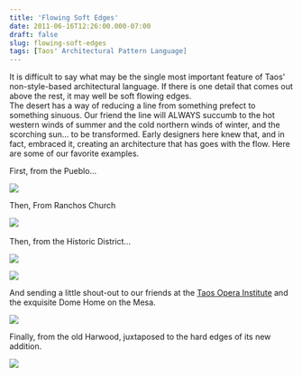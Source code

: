 ```yaml
---
title: 'Flowing Soft Edges'
date: 2011-06-16T12:26:00.000-07:00
draft: false
slug: flowing-soft-edges
tags: [Taos' Architectural Pattern Language]
---
```


It is difficult to say what may be the single most important feature of Taos' non-style-based architectural language. If there is one detail that comes out above the rest, it may well be soft flowing edges.  
The desert has a way of reducing a line from something prefect to something sinuous. Our friend the line will ALWAYS succumb to the hot western winds of summer and the cold northern winds of winter, and the scorching sun... to be transformed. Early designers here knew that, and in fact, embraced it, creating an architecture that has goes with the flow. Here are some of our favorite examples.  
  
First, from the Pueblo...  

![](/images/blog/legacy/P1150810+%2528Large%2529.JPG)

Then, From Ranchos Church  

![](/images/blog/legacy/P1150767+%2528Large%2529.JPG) 

Then, from the Historic District...  
  

![](/images/blog/legacy/P1020839+%2528Medium%2529.JPG)

  

![](/images/blog/legacy/P1100371+%2528Large%2529.JPG)

And sending a little shout-out to our friends at the [Taos Opera Institute](https://www.facebook.com/group.php?gid=14673854429) and the exquisite Dome Home on the Mesa.  

![](/images/blog/legacy/P1160597+%2528Large%2529.JPG)

  
Finally, from the old Harwood, juxtaposed to the hard edges of its new addition.  
  

![](/images/blog/legacy/P1020565+%2528Medium%2529.JPG)